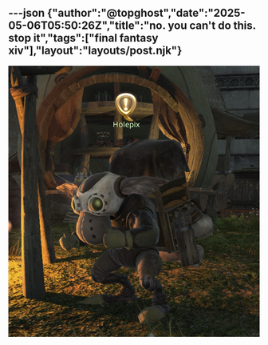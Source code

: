---json
{"author":"@topghost","date":"2025-05-06T05:50:26Z","title":"no. you can&#x27;t do this. stop it","tags":["final fantasy xiv"],"layout":"layouts/post.njk"}
---

![Final Fantasy 14 screenshot featuring a goblin NPC named &#x22;Holepix&#x22;](/attachments/2025/5/6/05%2010%2049%2037%20PM%20(ffxiv_dx11).jpg)
